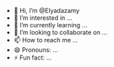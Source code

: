 - 👋 Hi, I’m @Elyadazamy
- 👀 I’m interested in ...
- 🌱 I’m currently learning ...
- 💞️ I’m looking to collaborate on ...
- 📫 How to reach me ...
- 😄 Pronouns: ...
- ⚡ Fun fact: ...

<!---
Elyadazamy/Elyadazamy is a ✨ special ✨ repository because its `README.md` (this file) appears on your GitHub profile.
You can click the Preview link to take a look at your changes.
--->
